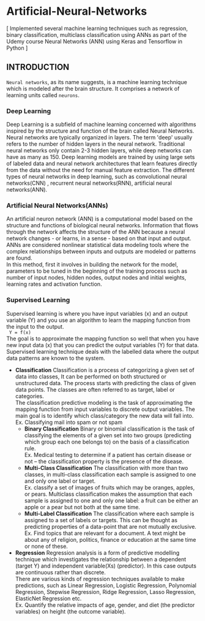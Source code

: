# Artificial-Neural-Networks
[ Implemented several machine learning techniques such as regression, binary classification, multiclass classification using ANNs as part of the Udemy course Neural Networks (ANN) using Keras and Tensorflow in Python ] 

## INTRODUCTION
`Neural networks`, as its name suggests, is a machine learning technique which is modeled after the brain structure. It comprises a network of learning units called `neurons`. <br>
### Deep Learning
Deep Learning is a subfield of machine learning concerned with algorithms inspired by the structure and function of the brain called Neural Networks. Neural networks are typically organized in layers. The term 'deep' usually refers to the number of hidden layers in the neural network. Traditional neural networks only contain 2-3 hidden layers, while deep networks can have as many as 150. Deep learning models are trained by using large sets of labeled data and neural network architectures that learn features directly from the data without the need for manual feature extraction. The different types of neural networks in deep learning, such as convolutional neural networks(CNN) , recurrent neural networks(RNN), artificial neural networks(ANN).
### Artificial Neural Networks(ANNs)
An artificial neuron network (ANN) is a computational model based on the structure and functions of biological neural networks. Information that flows through the network affects the structure of the ANN because a neural network changes - or learns, in a sense - based on that input and output.<br>
ANNs are considered nonlinear statistical data modeling tools where the complex relationships between inputs and outputs are modeled or patterns are found.<br>
In this method, first it involves in building the network for the model, parameters to be tuned in the beginning of the training process such as number of input nodes, hidden nodes, output nodes and initial weights, learning rates and activation function. 
### Supervised Learning
Supervised learning is where you have input variables (x) and an output variable (Y) and you use an algorithm to learn the mapping function from the input to the output.   
 `  Y = f(x) ` <br>
The goal is to approximate the mapping function so well that when you have new input data (x) that you can predict the output variables (Y) for that data. Supervised learning technique deals with the labelled data where the output data patterns are known to the system.<br>

* **Classification**
Classification is a process of categorizing a given set of data into classes, It can be performed on both structured or unstructured data. The process starts with predicting the class of given data points. The classes are often referred to as target, label or categories.<br>
The classification predictive modeling is the task of approximating the mapping function from input variables to discrete output variables. The main goal is to identify which class/category the new data will fall into. <br>
Ex. Classifying mail into spam or not spam<br>
  * **Binary Classification**
Binary or binomial classification is the task of classifying the elements of a given set into two groups (predicting which group each one belongs to) on the basis of a classification rule. <br>
Ex. Medical testing to determine if a patient has certain disease or not – the classification property is the presence of the disease.<br>
  * **Multi-Class Classification**
The classification with more than two classes, in multi-class classification each sample is assigned to one and only one label or target.<br>
Ex. classify a set of images of fruits which may be oranges, apples, or pears. Multiclass classification makes the assumption that each sample is assigned to one and only one label: a fruit can be either an apple or a pear but not both at the same time.<br>
  * **Multi-Label Classification**
The classification where each sample is assigned to a set of labels or targets. This can be thought as predicting properties of a data-point that are not mutually exclusive. <br>
Ex. Find topics that are relevant for a document. A text might be about any of religion, politics, finance or education at the same time or none of these.<br>
* **Regression**
Regression analysis is a form of predictive modelling technique which investigates the relationship between a dependent (target Y) and independent variable(Xs) (predictor). In this case outputs are continuous rather than discrete.<br>
There are various kinds of regression techniques available to make predictions, such as Linear Regression, Logistic Regression, Polynomial Regression, Stepwise Regression, Ridge Regression, Lasso Regression, ElasticNet Regression etc.<br>
Ex. Quantify the relative impacts of age, gender, and diet (the predictor variables) on height (the outcome variable). <br>



